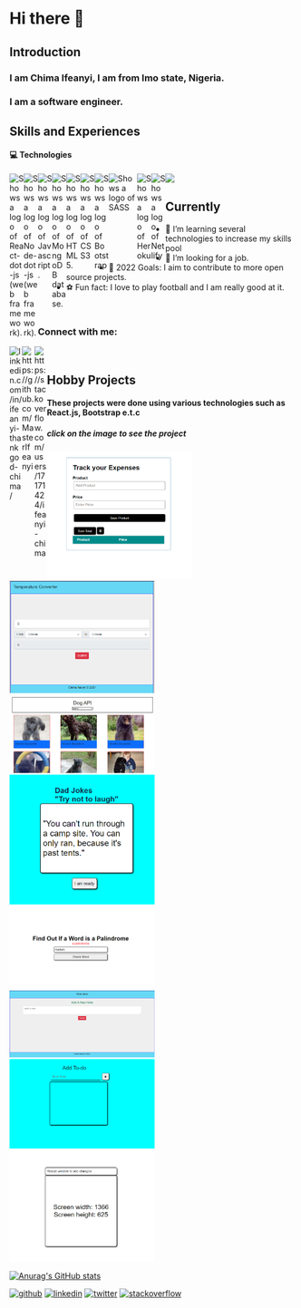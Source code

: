 # Hi there 👋

<!--
**MasterIfeanyi/MasterIfeanyi** is a ✨ _special_ ✨ repository because its `README.md` (this file) appears on your GitHub profile.

Here are some ideas to get you started:

- 🔭 I’m currently working on ...
- 🌱 I’m currently learning ...
- 👯 I’m looking to collaborate on ...
- 🤔 I’m looking for help with ...
- 💬 Ask me about ...
- 📫 How to reach me: ...
- 😄 Pronouns: ...
- ⚡ Fun fact: ...
-->



## Introduction

### I am Chima Ifeanyi, I am from Imo state, Nigeria.
### I am a software engineer.

## Skills and Experiences
#### 💻 Technologies

<picture>
  <source media="(prefers-color-scheme: dark)" srcset="https://www.svgrepo.com/show/354259/react.svg">
  <source media="(prefers-color-scheme: light)" srcset="https://cdn.jsdelivr.net/npm/simple-icons@3.13.0/icons/react.svg">
  <img width="25px" align="left" alt="Shows a logo of React-dot-js (web framework)." src="https://www.svgrepo.com/show/354259/react.svg">
</picture>

<picture>
  <source media="(prefers-color-scheme: dark)" srcset="https://www.logo.wine/a/logo/Node.js/Node.js-Logo.wine.svg">
  <source media="(prefers-color-scheme: light)" srcset="https://cdn.jsdelivr.net/npm/simple-icons@3.13.0/icons/node-dot-js.svg">
  <img width="25px" align="left" alt="Shows a logo of Node-dot-js (web framework)." src="https://www.logo.wine/a/logo/Node.js/Node.js-Logo.wine.svg">
</picture>

<picture>
  <source media="(prefers-color-scheme: dark)" srcset="https://www.svgrepo.com/show/353925/javascript.svg">
  <source media="(prefers-color-scheme: light)" srcset="https://cdn.jsdelivr.net/npm/simple-icons@3.13.0/icons/javascript.svg">
  <img width="25px" align="left" alt="Shows a logo of Javascript." src="https://www.svgrepo.com/show/353925/javascript.svg">
</picture>

<picture>
  <source media="(prefers-color-scheme: dark)" srcset="https://www.svgrepo.com/show/331488/mongodb.svg">
  <source media="(prefers-color-scheme: light)" srcset="https://cdn.jsdelivr.net/npm/simple-icons@3.13.0/icons/mongodb.svg">
  <img width="25px" align="left" alt="Shows a logo of MongoDB database." src="https://www.svgrepo.com/show/331488/mongodb.svg">
</picture>

<picture>
  <source media="(prefers-color-scheme: dark)" srcset="https://www.svgrepo.com/show/349402/html5.svg">
  <source media="(prefers-color-scheme: light)" srcset="https://cdn.jsdelivr.net/npm/simple-icons@3.13.0/icons/html5.svg">
  <img width="25px" align="left" alt="Shows a logo of HTML5." src="https://www.svgrepo.com/show/349402/html5.svg">
</picture>

<picture>
  <source media="(prefers-color-scheme: dark)" srcset="https://www.svgrepo.com/show/303481/css-3-logo.svg">
  <source media="(prefers-color-scheme: light)" srcset="https://cdn.jsdelivr.net/npm/simple-icons@3.13.0/icons/css3.svg">
  <img width="25px" align="left" alt="Shows a logo of CSS3" src="https://www.svgrepo.com/show/303481/css-3-logo.svg">
</picture>

<picture>
  <source media="(prefers-color-scheme: dark)" srcset="https://www.svgrepo.com/show/353498/bootstrap.svg">
  <source media="(prefers-color-scheme: light)" srcset="https://cdn.jsdelivr.net/npm/simple-icons@3.13.0/icons/bootstrap.svg">
  <img width="25px" align="left" alt="Shows a logo of Bootstrap" src="https://www.svgrepo.com/show/353498/bootstrap.svg">
</picture>

<picture>
  <source media="(prefers-color-scheme: dark)" srcset="https://www.svgrepo.com/show/374061/sass.svg">
  <source media="(prefers-color-scheme: light)" srcset="https://cdn.jsdelivr.net/npm/simple-icons@3.13.0/icons/sass.svg">
  <img width="50px" align="left" alt="Shows a logo of SASS" src="https://www.svgrepo.com/show/374061/sass.svg">
</picture>

<picture>
  <source media="(prefers-color-scheme: dark)" srcset="https://www.svgrepo.com/show/303683/heroku-logo.svg">
  <source media="(prefers-color-scheme: light)" srcset="https://cdn.jsdelivr.net/npm/simple-icons@3.13.0/icons/heroku.svg">
  <img width="25px" align="left" alt="Shows a logo of Heroku" src="https://www.svgrepo.com/show/303683/heroku-logo.svg">
</picture>

<picture>
  <source media="(prefers-color-scheme: dark)" srcset="https://www.svgrepo.com/show/354110/netlify.svg">
  <source media="(prefers-color-scheme: light)" srcset="https://cdn.jsdelivr.net/npm/simple-icons@3.13.0/icons/netlify.svg">
  <img width="25px" align="left" alt="Shows a logo of Netlify" src="https://www.svgrepo.com/show/354110/netlify.svg">
</picture>

<img align="left" width="22px" src="https://cdn.jsdelivr.net/npm/simple-icons@3.13.0/icons/mysql.svg" />



<br/>

## Currently

- 🌱 I’m learning several technologies to increase my skills pool 
- 💼 I’m  looking for a job.
- 📗 2022 Goals: I aim to contribute to more open source projects.
- ⚽ Fun fact: I love to play football and I am really good at it.

<br/>

### Connect with me: 

[<img align="left" alt="linkedin.com/in/ifeanyi-thankgod-chima/" width="22px" 
      src="https://cdn.jsdelivr.net/npm/simple-icons@v3/icons/linkedin.svg" />][linkedin]

[<img align="left" alt="https://github.com/MasterIfeanyi" width="22px" 
      src="https://cdn.jsdelivr.net/npm/simple-icons@3.13.0/icons/github.svg" />][github]
      
[<img align="left" alt="https://stackoverflow.com/users/17171424/ifeanyi-chima" width="22px" 
      src="https://cdn.jsdelivr.net/npm/simple-icons@3.13.0/icons/stackoverflow.svg" />][stackoverflow]

<br/>

## Hobby Projects
#### These projects were done using various technologies such as React.js, Bootstrap e.t.c
##### click on the image to see the project

[<img src="https://github.com/MasterIfeanyi/MasterIfeanyi/blob/main/Screenshot%20(4020).png" width="256" />][Track_Expenses]
[<img src="https://github.com/MasterIfeanyi/MasterIfeanyi/blob/main/Screenshot%20(4021).png" width="256" />][Temperature_converter]
[<img src="https://github.com/MasterIfeanyi/MasterIfeanyi/blob/main/Screenshot%20(4022).png" width="256" />][Dog_Api]
[<img src="https://github.com/MasterIfeanyi/MasterIfeanyi/blob/main/Screenshot%20(4023).png" width="256" />][Dad_Jokes]
[<img src="https://github.com/MasterIfeanyi/MasterIfeanyi/blob/main/Screenshot%20(4032).png" width="256" />][Palindrome_Checker]
[<img src="https://github.com/MasterIfeanyi/MasterIfeanyi/blob/main/Screenshot%20(4033).png" width="256" />][Note_Taker]
[<img src="https://github.com/MasterIfeanyi/MasterIfeanyi/blob/main/Screenshot%20(4034).png" width="256" />][Add_Todo]
[<img src="https://github.com/MasterIfeanyi/MasterIfeanyi/blob/main/Screenshot%20(4035).png" width="256" />][useWindowSize]


[twitter]: https://twitter.com/ifeanyiTchima
[github]: https://github.com/MasterIfeanyi
[linkedin]: https://www.linkedin.com/in/ifeanyi-thankgod-chima/
[stackoverflow]: https://stackoverflow.com/users/17171424/ifeanyi-chima

<!-- projects -->
[Dad_Jokes]: https://ifeanyi-typescript-dadjoke.netlify.app/
[Dog_Api]: https://ifeanyi-dog-api.netlify.app/
[Temperature_converter]: https://ifeanyi-temp-converter.netlify.app/
[Track_Expenses]: https://ifeanyi-track-expenses.netlify.app/
[Palindrome_Checker]: https://ifeanyi-palindrome.netlify.app/
[Note_Taker]: https://ifeanyi-notetaker.netlify.app/
[Add_Todo]: https://ifeanyi-todo.netlify.app/
[useWindowSize]: https://gracious-perlman-f41bc8.netlify.app/



[![Anurag's GitHub stats](https://github-readme-stats.vercel.app/api?username=MasterIfeanyi)](https://github.com/anuraghazra/github-readme-stats)

[<img src='https://cdn.jsdelivr.net/npm/simple-icons@3.0.1/icons/github.svg' alt='github' height='40'>](https://github.com/MasterIfeanyi) 
[<img src='https://cdn.jsdelivr.net/npm/simple-icons@3.0.1/icons/linkedin.svg' alt='linkedin' height='40'>](https://www.linkedin.com/in/ifeanyi-thankgod-chima/) 
[<img src='https://cdn.jsdelivr.net/npm/simple-icons@3.0.1/icons/twitter.svg' alt='twitter' height='40'>](https://twitter.com/ifeanyiTchima) 
[<img src='https://cdn.jsdelivr.net/npm/simple-icons@3.0.1/icons/stackoverflow.svg' alt='stackoverflow' height='40'>](https://stackoverflow.com/users/ifeanyi-chima)  


